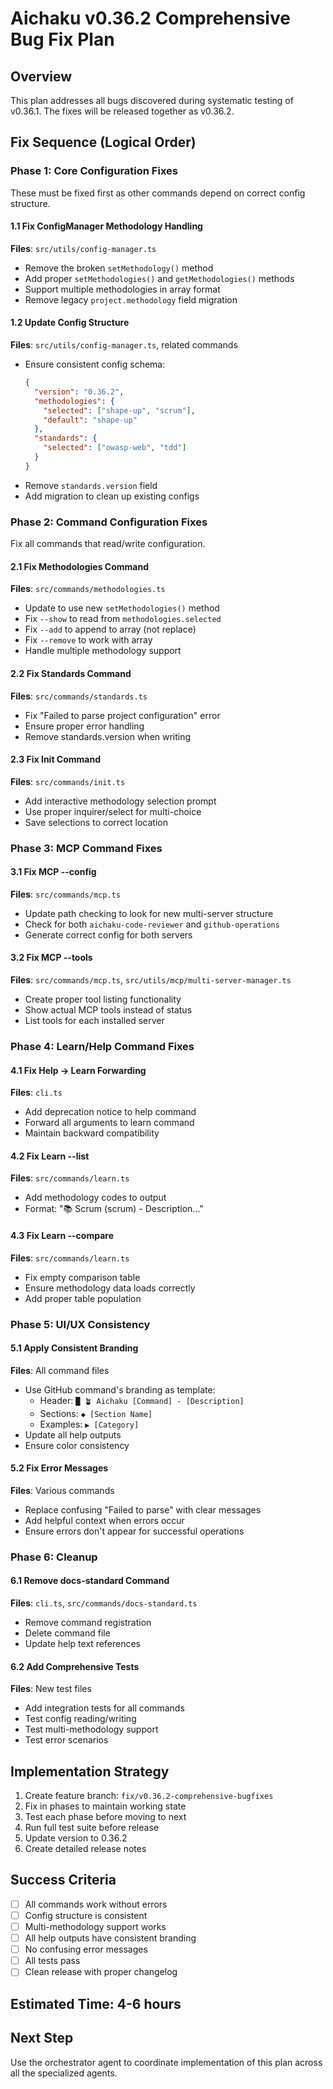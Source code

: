 # Aichaku v0.36.2 Comprehensive Bug Fix Plan

## Overview

This plan addresses all bugs discovered during systematic testing of v0.36.1. The fixes will be released together as
v0.36.2.

## Fix Sequence (Logical Order)

### Phase 1: Core Configuration Fixes

These must be fixed first as other commands depend on correct config structure.

#### 1.1 Fix ConfigManager Methodology Handling

**Files**: `src/utils/config-manager.ts`

- Remove the broken `setMethodology()` method
- Add proper `setMethodologies()` and `getMethodologies()` methods
- Support multiple methodologies in array format
- Remove legacy `project.methodology` field migration

#### 1.2 Update Config Structure

**Files**: `src/utils/config-manager.ts`, related commands

- Ensure consistent config schema:
  ```json
  {
    "version": "0.36.2",
    "methodologies": {
      "selected": ["shape-up", "scrum"],
      "default": "shape-up"
    },
    "standards": {
      "selected": ["owasp-web", "tdd"]
    }
  }
  ```
- Remove `standards.version` field
- Add migration to clean up existing configs

### Phase 2: Command Configuration Fixes

Fix all commands that read/write configuration.

#### 2.1 Fix Methodologies Command

**Files**: `src/commands/methodologies.ts`

- Update to use new `setMethodologies()` method
- Fix `--show` to read from `methodologies.selected`
- Fix `--add` to append to array (not replace)
- Fix `--remove` to work with array
- Handle multiple methodology support

#### 2.2 Fix Standards Command

**Files**: `src/commands/standards.ts`

- Fix "Failed to parse project configuration" error
- Ensure proper error handling
- Remove standards.version when writing

#### 2.3 Fix Init Command

**Files**: `src/commands/init.ts`

- Add interactive methodology selection prompt
- Use proper inquirer/select for multi-choice
- Save selections to correct location

### Phase 3: MCP Command Fixes

#### 3.1 Fix MCP --config

**Files**: `src/commands/mcp.ts`

- Update path checking to look for new multi-server structure
- Check for both `aichaku-code-reviewer` and `github-operations`
- Generate correct config for both servers

#### 3.2 Fix MCP --tools

**Files**: `src/commands/mcp.ts`, `src/utils/mcp/multi-server-manager.ts`

- Create proper tool listing functionality
- Show actual MCP tools instead of status
- List tools for each installed server

### Phase 4: Learn/Help Command Fixes

#### 4.1 Fix Help → Learn Forwarding

**Files**: `cli.ts`

- Add deprecation notice to help command
- Forward all arguments to learn command
- Maintain backward compatibility

#### 4.2 Fix Learn --list

**Files**: `src/commands/learn.ts`

- Add methodology codes to output
- Format: "📚 Scrum (scrum) - Description..."

#### 4.3 Fix Learn --compare

**Files**: `src/commands/learn.ts`

- Fix empty comparison table
- Ensure methodology data loads correctly
- Add proper table population

### Phase 5: UI/UX Consistency

#### 5.1 Apply Consistent Branding

**Files**: All command files

- Use GitHub command's branding as template:
  - Header: `█ 🪴 Aichaku [Command] - [Description]`
  - Sections: `◆ [Section Name]`
  - Examples: `▶ [Category]`
- Update all help outputs
- Ensure color consistency

#### 5.2 Fix Error Messages

**Files**: Various commands

- Replace confusing "Failed to parse" with clear messages
- Add helpful context when errors occur
- Ensure errors don't appear for successful operations

### Phase 6: Cleanup

#### 6.1 Remove docs-standard Command

**Files**: `cli.ts`, `src/commands/docs-standard.ts`

- Remove command registration
- Delete command file
- Update help text references

#### 6.2 Add Comprehensive Tests

**Files**: New test files

- Add integration tests for all commands
- Test config reading/writing
- Test multi-methodology support
- Test error scenarios

## Implementation Strategy

1. Create feature branch: `fix/v0.36.2-comprehensive-bugfixes`
2. Fix in phases to maintain working state
3. Test each phase before moving to next
4. Run full test suite before release
5. Update version to 0.36.2
6. Create detailed release notes

## Success Criteria

- [ ] All commands work without errors
- [ ] Config structure is consistent
- [ ] Multi-methodology support works
- [ ] All help outputs have consistent branding
- [ ] No confusing error messages
- [ ] All tests pass
- [ ] Clean release with proper changelog

## Estimated Time: 4-6 hours

## Next Step

Use the orchestrator agent to coordinate implementation of this plan across all the specialized agents.
